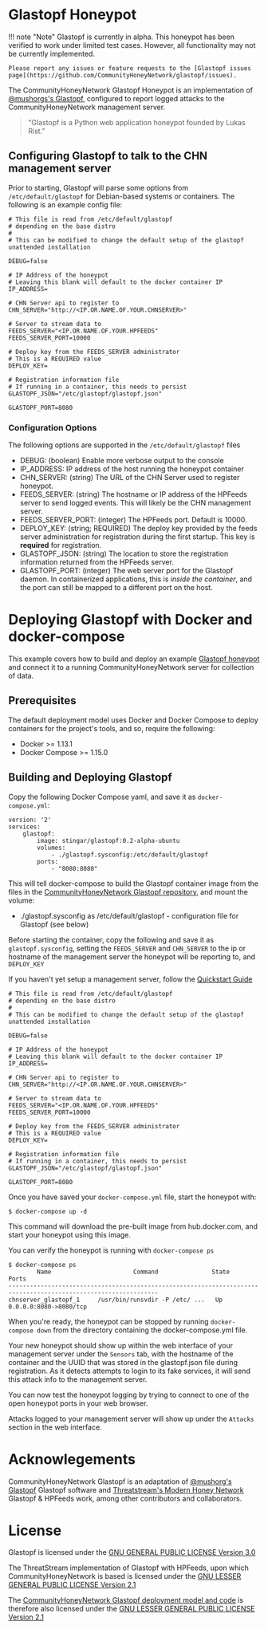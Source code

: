 Glastopf Honeypot
=================

!!! note "Note"
    Glastopf is currently in alpha. This honeypot has been verified to work under limited test cases. However, all functionality may not be currently implemented.

    Please report any issues or feature requests to the [Glastopf issues page](https://github.com/CommunityHoneyNetwork/glastopf/issues).

The CommunityHoneyNetwork Glastopf Honeypot is an implementation of [@mushorgs's Glastopf](https://github.com/mushorg/glastopf), configured to report logged attacks to the CommunityHoneyNetwork management server.

> "Glastopf is a Python web application honeypot founded by Lukas Rist."

## Configuring Glastopf to talk to the CHN management server

Prior to starting, Glastopf will parse some options from `/etc/default/glastopf` for Debian-based systems or containers. The following is an example config file:

```
# This file is read from /etc/default/glastopf
# depending on the base distro
#
# This can be modified to change the default setup of the glastopf unattended installation

DEBUG=false

# IP Address of the honeypot
# Leaving this blank will default to the docker container IP
IP_ADDRESS=

# CHN Server api to register to
CHN_SERVER="http://<IP.OR.NAME.OF.YOUR.CHNSERVER>"

# Server to stream data to
FEEDS_SERVER="<IP.OR.NAME.OF.YOUR.HPFEEDS"
FEEDS_SERVER_PORT=10000

# Deploy key from the FEEDS_SERVER administrator
# This is a REQUIRED value
DEPLOY_KEY=

# Registration information file
# If running in a container, this needs to persist
GLASTOPF_JSON="/etc/glastopf/glastopf.json"

GLASTOPF_PORT=8080
```

### Configuration Options

The following options are supported in the `/etc/default/glastopf` files

* DEBUG: (boolean) Enable more verbose output to the console
* IP_ADDRESS: IP address of the host running the honeypot container
* CHN_SERVER: (string) The URL of the CHN Server used to register honeypot.
* FEEDS_SERVER: (string) The hostname or IP address of the HPFeeds server to send logged events.  This will likely be the CHN management server.
* FEEDS_SERVER_PORT: (integer) The HPFeeds port.  Default is 10000.
* DEPLOY_KEY: (string; REQUIRED) The deploy key provided by the feeds server administration for registration during the first startup.  This key is **required** for registration.
* GLASTOPF_JSON: (string) The location to store the registration information returned from the HPFeeds server.
* GLASTOPF_PORT: (integer) The web server port for the Glastopf daemon. In containerized applications, this is _inside the container_, and the port can still be mapped to a different port on the host.

# Deploying Glastopf with Docker and docker-compose

This example covers how to build and deploy an example [Glastopf honeypot](https://github.com/mushorg/glastopf) and connect it to a running CommunityHoneyNetwork server for collection of data.

## Prerequisites

The default deployment model uses Docker and Docker Compose to deploy containers for the project's tools, and so, require the following:

* Docker >= 1.13.1
* Docker Compose >= 1.15.0

## Building and Deploying Glastopf

Copy the following Docker Compose yaml, and save it as `docker-compose.yml`:

```
version: '2'
services:
    glastopf:
        image: stingar/glastopf:0.2-alpha-ubuntu
        volumes:
            - ./glastopf.sysconfig:/etc/default/glastopf
        ports:
            - "8080:8080"
```

This will tell docker-compose to build the Glastopf container image from the files in the [CommunityHoneyNetwork Glastopf repository](https://github.com/CommunityHoneyNetwork/glastopf), and mount the volume:

* ./glastopf.sysconfig as /etc/default/glastopf - configuration file for Glastopf (see below)

Before starting the container, copy the following and save it as `glastopf.sysconfig`, setting the `FEEDS_SERVER` and `CHN_SERVER` to the ip or hostname of the management server the honeypot will be reporting to, and `DEPLOY_KEY`

If you haven't yet setup a management server, follow the [Quickstart Guide](quickstart.md)

```
# This file is read from /etc/default/glastopf
# depending on the base distro
#
# This can be modified to change the default setup of the glastopf unattended installation

DEBUG=false

# IP Address of the honeypot
# Leaving this blank will default to the docker container IP
IP_ADDRESS=

# CHN Server api to register to
CHN_SERVER="http://<IP.OR.NAME.OF.YOUR.CHNSERVER>"

# Server to stream data to
FEEDS_SERVER="<IP.OR.NAME.OF.YOUR.HPFEEDS"
FEEDS_SERVER_PORT=10000

# Deploy key from the FEEDS_SERVER administrator
# This is a REQUIRED value
DEPLOY_KEY=

# Registration information file
# If running in a container, this needs to persist
GLASTOPF_JSON="/etc/glastopf/glastopf.json"

GLASTOPF_PORT=8080
```

Once you have saved your `docker-compose.yml` file, start the honeypot with:

    $ docker-compose up -d

This command will download the pre-built image from hub.docker.com, and start your honeypot using this image.
    
You can verify the honeypot is running with `docker-compose ps`

    $ docker-compose ps
            Name                       Command               State                    Ports
    ----------------------------------------------------------------------------------------------------------------
    chnserver_glastopf_1     /usr/bin/runsvdir -P /etc/ ...   Up               0.0.0.0:8080->8080/tcp
    
When you're ready, the honeypot can be stopped by running `docker-compose down` from the directory containing the docker-compose.yml file.

Your new honeypot should show up within the web interface of your management server under the `Sensors` tab, with the hostname of the container and the UUID that was stored in the glastopf.json file during registration. As it detects attempts to login to its fake services, it will send this attack info to the management server.

You can now test the honeypot logging by trying to connect to one of the open honeypot ports in your web browser.

Attacks logged to your management server will show up under the `Attacks` section in the web interface.

# Acknowlegements

CommunityHoneyNetwork Glastopf is an adaptation of [@mushorg's Glastopf](https://github.com/mushorg/glastopf/) Glastopf software and [Threatstream's Modern Honey Network](https://threatstream.github.io/mhn/) Glastopf & HPFeeds work, among other contributors and collaborators.

# License

Glastopf is licensed under the [GNU GENERAL PUBLIC LICENSE Version 3.0](https://github.com/mushorg/glastopf/blob/master/GPL)

The ThreatStream implementation of Glastopf with HPFeeds, upon which CommunityHoneyNetwork is based is licensed under the [GNU LESSER GENERAL PUBLIC LICENSE Version 2.1](https://raw.githubusercontent.com/threatstream/mhn/master/LICENSE)

The [CommunityHoneyNetwork Glastopf deployment model and code](https://github.com/CommunityHoneyNetwork/glastopf) is therefore also licensed under the [GNU LESSER GENERAL PUBLIC LICENSE Version 2.1](https://raw.githubusercontent.com/CommunityHoneyNetwork/glastopf/master/LICENSE)

    